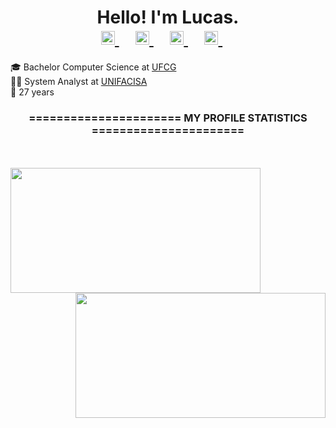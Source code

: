 <div align="center">
  <h1>
    Hello! I'm Lucas.
    <br />
    <a target="_blank" href="https://www.linkedin.com/in/lucasmarlonliramarques/">
      <img
        alt="Linkedin"
        width="22px"
        src="https://raw.githubusercontent.com/HigorSnt/HigorSnt/1b6fab456bd620dc4ca1de9632218c54d967626d/.github/linkedin.svg"
      />
    </a>&nbsp;&nbsp;&nbsp;
    <a target="_blank" href="https://www.instagram.com/lucas.marlon/">
      <img
        alt="Instagram"
        width="22px"
        src="https://raw.githubusercontent.com/HigorSnt/HigorSnt/1b6fab456bd620dc4ca1de9632218c54d967626d/.github/instagram.svg"
      /> 
    </a>&nbsp;&nbsp;&nbsp;
    <a target="_blank" href="mailto:lucasmarlonliramarques@gmail.com">
      <img
        alt="Email"
        width="22px"
        src="https://raw.githubusercontent.com/HigorSnt/HigorSnt/1b6fab456bd620dc4ca1de9632218c54d967626d/.github/gmail.svg"
      /> 
    </a>&nbsp;&nbsp;&nbsp;
    <a target="_blank" href="https://fb.com/lucasmarlonlm">
      <img
        alt="Facebook"
        width="22px"
        src="https://raw.githubusercontent.com/HigorSnt/HigorSnt/1b6fab456bd620dc4ca1de9632218c54d967626d/.github/facebook.svg"
      /> 
    </a>&nbsp;&nbsp;&nbsp;
  </h1>
</div>

🎓 Bachelor Computer Science at [UFCG](https://portal.ufcg.edu.br/) <br>
👨‍💻 System Analyst at [UNIFACISA](https://www.unifacisa.edu.br/home)<br>
🎂 27 years<br> 

<div align="center">
  <h3> ====================== MY PROFILE STATISTICS ====================== </h3>
  <br>
  <br>
  <img align="left" src="https://github-readme-stats.vercel.app/api?username=lucasmarlon&show_icons=true&theme=dark" width="400px" height="200px" />
  <img align="right" src="https://github-readme-stats.vercel.app/api/top-langs/?username=lucasmarlon&layout=compact&theme=dark" width="400px" height="200px" />
</div>

<!--
**lucasmarlon/lucasmarlon** is a ✨ _special_ ✨ repository because its `README.md` (this file) appears on your GitHub profile.

Here are some ideas to get you started:

- 🔭 I’m currently working on ...
- 🌱 I’m currently learning ...
- 👯 I’m looking to collaborate on ...
- 🤔 I’m looking for help with ...
- 💬 Ask me about ...
- 📫 How to reach me: ...
- 😄 Pronouns: ...
- ⚡ Fun fact: ...
-->
